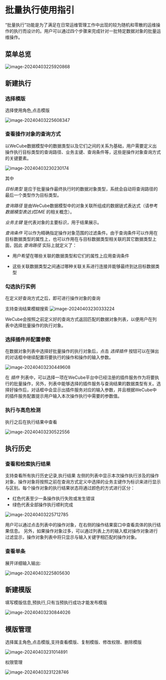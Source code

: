 # 批量执行使用指引

“批量执行”功能是为了满足在日常运维管理工作中出现的较为随机和零散的运维操作的执行而设计的。用户可以通过四个步骤来完成针对一批特定数据对象的批量运维操作。

## 菜单总览

![image-20240403225920868](./images/taskman/image-20240403225920868.png)

## 新建执行

### 选择模版

选择使用角色,点击模版

![image-20240403225608347](./images/taskman/image-20240403225608347.png)



### 查看操作对象的查询方式

以WeCube数据模型中的数据类型以及它们之间的关系为基础，用户需要定义出操作执行目标类型的查询路径、业务主键、查询条件等，这些是操作对象查询方式的关键要素。

![image-20240403230230174](./images/taskman/image-20240403230230174.png)

其中

*目标类型* 是应于批量操作最终执行时的数据对象类型，系统会自动将查询路径的最后一个类型作为目标类型。

*查询路径* 是由WeCube数据模型中的对象关联所组成的数据链式表达式（请参考 *数据模型表达式DME* 的相关概念）。

*业务主键* 是代表对象的主要标识，用于结果展示。

*查询条件* 可以作为精确指定操作对象范围的过滤条件。由于查询条件可以作用在目标数据类型的属性上，也可以作用在与目标数据类型相关联的其它数据类型上面，因此 *查询路径* 实际上就定义了：

- 用户希望在哪些关联的数据类型和它们的属性上应用查询条件

- 这些关联数据类型之间通过哪种关联关系进行连接并能够最终到达目标数据类型  



### 勾选执行实例

在定义好查询方式之后，即可进行操作对象的查询

支持查询结果模糊搜索
![image-20240403230333224](./images/taskman/image-20240403230333224.png)

WeCube会按照之前定义好的查询方式返回匹配的数据对象列表，以便用户在列表中选择批量操作的执行对象。

### 选择插件并配置参数

在数据对象列表中选择好批量操作的执行对象后，点击 *选择插件* 按钮可以在弹出的对话框中继续配置将要执行的操作和操作的输入参数。

![image-20240403230449608](./images/taskman/image-20240403230449608.png)

在 *插件* 列表中，可以选择一项在WeCube平台中已经注册的插件服务作为将要执行的批量操作，另外，列表中能够选择的插件服务与查询结果的数据类型有关。选择好操作后，对话框中会显示出插件服务对应的输入参数，并且根据WeCube中的插件服务配置提示用户输入本次操作执行中需要的参数值。

### 执行与高危检测

执行之后在执行结果中查看

![image-20240403230522556](./images/taskman/image-20240403230522556.png)

## 执行历史

### 查看和检索执行结果

支持查看所有执行历史记录,执行结果
左侧的列表中显示本次操作执行涉及的操作对象，操作对象将按照之前在查询方式定义中选择的业务主键作为标识来进行显示与区别。每个操作对象的执行结果状态将通过颜色的方式进行区分：

- 红色代表至少一条操作执行失败或发生错误
- 绿色代表全部操作执行顺利完成

![image-20240403225712785](./images/taskman/image-20240403225712785.png)

用户可以通过点击列表中的操作对象，在右侧的操作结果窗口中查看具体的执行结果信息。
另外，如果操作对象过多，可以通过列表上方的输入框对操作对象进行过滤显示，操作对象列表中将只显示与输入关键字相匹配的操作对象。

### 查看单条

展开详细输入输出:

![image-20240403225805630](./images/taskman/image-20240403225805630.png)



## 新建模版

填写模版信息,预执行,只有当预执行成功才能发布模版

![image-20240403230844026](./images/taskman/image-20240403230844026.png)

## 模版管理

选择属主角色,点击模版,支持查看模版、复制模版、修改权限、删除模版

![image-20240403231014891](./images/taskman/image-20240403231014891.png)

权限管理

![image-20240403231228746](./images/taskman/image-20240403231228746.png)
